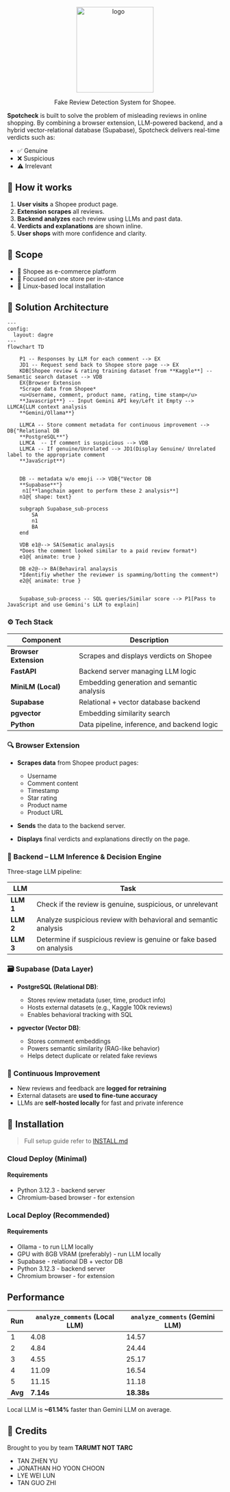 <p align="center">
<img src="https://i.ibb.co/przbt9cW/57bda6ed-b416-4191-9d6e-815d743b13ab-1.jpg" alt="logo" border="0"width="180" height="200">
</p>
<p align="center">Fake Review Detection System for Shopee.</p>

**Spotcheck** is built to solve the problem of misleading reviews in online shopping. By combining a browser extension, LLM-powered backend, and a hybrid vector-relational database (Supabase), Spotcheck delivers real-time verdicts such as:

- ✅ Genuine  
- ❌ Suspicious  
- ⚠️ Irrelevant  

## 📌 How it works
1. **User visits** a Shopee product page.  
2. **Extension scrapes** all reviews.  
3. **Backend analyzes** each review using LLMs and past data.  
4. **Verdicts and explanations** are shown inline.  
5. **User shops** with more confidence and clarity.

## 🧭 Scope

- 🛒 Shopee as e-commerce platform
- 📌 Focused on one store per in-stance
- 🐧 Linux-based local installation


## 🧱 Solution Architecture
```mermaid
---
config:
  layout: dagre
---
flowchart TD

    P1 -- Responses by LLM for each comment --> EX
    JD1 -- Request send back to Shopee store page --> EX
    KDB[Shopee review & rating training dataset from **Kaggle**] -- Semantic search dataset --> VDB
    EX{Browser Extension
    *Scrape data from Shopee*
    <u>Username, comment, product name, rating, time stamp</u>
    **Javascript**} -- Input Gemini API key/Left it Empty --> LLMCA{LLM context analysis
    **Gemini/Ollama**}

    LLMCA -- Store comment metadata for continuous improvement --> DB{"Relational DB
    **PostgreSQL**"}
    LLMCA  -- If comment is suspicious --> VDB
    LLMCA -- If genuine/Unrelated --> JD1(Display Genuine/ Unrelated label to the appropriate comment
    **JavaScript**)
  

    DB -- metadata w/o emoji --> VDB{"Vector DB
    **Supabase**"}
     n1[**langchain agent to perform these 2 analysis**]
    n1@{ shape: text}
    
    subgraph Supabase_sub-process
        SA
        n1
        BA
    end
   
    VDB e1@--> SA(Sematic analaysis
    *Does the comment looked similar to a paid review format*)
    e1@{ animate: true }

    DB e2@--> BA(Behaviral analaysis
    *Identifiy whether the reviewer is spamming/botting the comment*)
    e2@{ animate: true }
    
    
    Supabase_sub-process -- SQL queries/Similar score --> P1[Pass to JavaScript and use Gemini's LLM to explain]
```




### ⚙️ Tech Stack

| Component         | Description                                      |
|------------------|--------------------------------------------------|
| **Browser Extension** | Scrapes and displays verdicts on Shopee          |
| **FastAPI**          | Backend server managing LLM logic                |
| **MiniLM (Local)**   | Embedding generation and semantic analysis       |
| **Supabase**         | Relational + vector database backend             |
| **pgvector**         | Embedding similarity search                      |
| **Python**           | Data pipeline, inference, and backend logic     |


### 🔍 Browser Extension

- **Scrapes data** from Shopee product pages:
  - Username  
  - Comment content  
  - Timestamp  
  - Star rating  
  - Product name  
  - Product URL  

- **Sends** the data to the backend server.
- **Displays** final verdicts and explanations directly on the page.



### 🧠 Backend – LLM Inference & Decision Engine

Three-stage LLM pipeline:

| LLM | Task |
|-----|------|
| **LLM 1** | Check if the review is genuine, suspicious, or unrelevant |
| **LLM 2** | Analyze suspicious review with behavioral and semantic analysis|
| **LLM 3** | Determine if suspicious review is genuine or fake based on analysis  |

### 🗃️ Supabase (Data Layer)

- **PostgreSQL (Relational DB)**:
  - Stores review metadata (user, time, product info)
  - Hosts external datasets (e.g., Kaggle 100k reviews)
  - Enables behavioral tracking with SQL

- **pgvector (Vector DB)**:
  - Stores comment embeddings
  - Powers semantic similarity (RAG-like behavior)
  - Helps detect duplicate or related fake reviews



### 🔁 Continuous Improvement

- New reviews and feedback are **logged for retraining**
- External datasets are **used to fine-tune accuracy**
- LLMs are **self-hosted locally** for fast and private inference

## 🚀 Installation

> Full setup guide refer to [INSTALL.md](https://github.com/tzhenyu/SpotCheck/blob/main/INSTALL.md)
### Cloud Deploy (Minimal)
#### Requirements
- Python 3.12.3 - backend server
- Chromium-based browser - for extension


### Local Deploy (Recommended)
#### Requirements
- Ollama - to run LLM locally
- GPU with 8GB VRAM (preferably) - run LLM locally
- Supabase - relational DB + vector DB
- Python 3.12.3 - backend server
- Chromium browser - for extension


## Performance
| Run        | `analyze_comments` (Local LLM) | `analyze_comments` (Gemini LLM) |
| ---------- | ------------------------------ | ------------------------------- |
| 1          | 4.08                           | 14.57                           |
| 2          | 4.84                           | 24.44                           |
| 3          | 4.55                           | 25.17                           |
| 4          | 11.09                          | 16.54                           |
| 5          | 11.15                          | 11.18                           |
| **Avg** | **7.14s**                      | **18.38s**                      |

Local LLM is **~61.14%** faster than Gemini LLM on average.

## 🙌 Credits
Brought to you by team **TARUMT NOT TARC**
- TAN ZHEN YU
- JONATHAN HO YOON CHOON
- LYE WEI LUN
- TAN GUO ZHI




